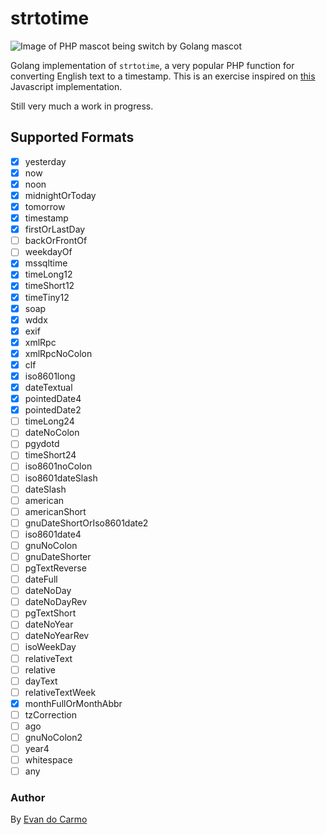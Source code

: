 # strtotime

![Image of PHP mascot being switch by Golang mascot](https://i.imgur.com/8RhHjkD.jpg)

Golang implementation of `strtotime`, a very popular PHP function for converting English text to a timestamp. This is an exercise inspired on [this](https://github.com/kvz/locutus/blob/master/src/php/datetime/strtotime.js) Javascript implementation.

Still very much a work in progress.

## Supported Formats

- [x] yesterday
- [x] now
- [x] noon
- [x] midnightOrToday
- [x] tomorrow
- [x] timestamp
- [x] firstOrLastDay
- [ ] backOrFrontOf
- [ ] weekdayOf
- [x] mssqltime
- [x] timeLong12
- [x] timeShort12
- [x] timeTiny12
- [x] soap
- [x] wddx
- [x] exif
- [x] xmlRpc
- [x] xmlRpcNoColon
- [x] clf
- [x] iso8601long
- [x] dateTextual
- [x] pointedDate4
- [x] pointedDate2
- [ ] timeLong24
- [ ] dateNoColon
- [ ] pgydotd
- [ ] timeShort24
- [ ] iso8601noColon
- [ ] iso8601dateSlash
- [ ] dateSlash
- [ ] american
- [ ] americanShort
- [ ] gnuDateShortOrIso8601date2
- [ ] iso8601date4
- [ ] gnuNoColon
- [ ] gnuDateShorter
- [ ] pgTextReverse
- [ ] dateFull
- [ ] dateNoDay
- [ ] dateNoDayRev
- [ ] pgTextShort
- [ ] dateNoYear
- [ ] dateNoYearRev
- [ ] isoWeekDay
- [ ] relativeText
- [ ] relative
- [ ] dayText
- [ ] relativeTextWeek
- [x] monthFullOrMonthAbbr
- [ ] tzCorrection
- [ ] ago
- [ ] gnuNoColon2
- [ ] year4
- [ ] whitespace
- [ ] any

### Author

By [Evan do Carmo](https://github.com/carmo-evan)